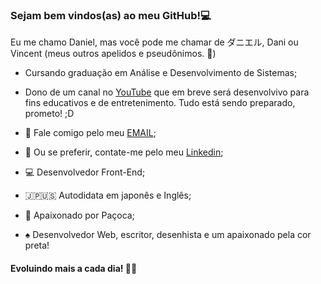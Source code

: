 ### Sejam bem vindos(as) ao meu GitHub!💻

Eu me chamo Daniel, mas você pode me chamar de ダニエル, Dani ou Vincent (meus outros apelidos e pseudônimos. 🖤)
- Cursando graduação em Análise e Desenvolvimento de Sistemas;
- Dono de um canal no [YouTube](https://www.youtube.com/channel/UCPV8vvrBUnOwmXemD3e30dA) que em breve será desenvolvivo para fins educativos e de entretenimento. Tudo está sendo preparado, prometo! ;D

- 📩 Fale comigo pelo meu [EMAIL](mailto:www.danielgs@hotmail.com);
- 🔷 Ou se preferir, contate-me pelo meu [Linkedin](https://www.linkedin.com/in/danielgdsouza/);
- 💻 Desenvolvedor Front-End;
- 🇯🇵🇺🇸 Autodidata em japonês e Inglês;
- 🖤 Apaixonado por Paçoca;
- ♠ Desenvolvedor Web, escritor, desenhista e um apaixonado pela cor preta!
#### Evoluindo mais a cada dia! 🖤🤍

